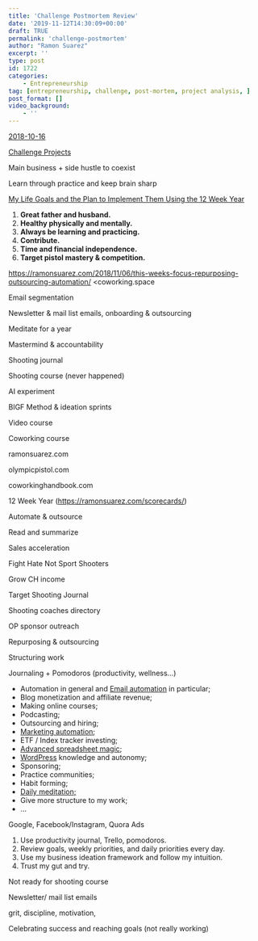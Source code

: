 ```yaml
---
title: 'Challenge Postmortem Review'
date: '2019-11-12T14:30:09+00:00'
draft: TRUE
permalink: 'challenge-postmortem'
author: "Ramon Suarez"
excerpt: ''
type: post
id: 1722
categories: 
    - Entrepreneurship
tag: [entrepreneurship, challenge, post-mortem, project analysis, ]
post_format: []
video_background:
    - ''
---
```

[2018-10-16](https://ramonsuarez.com/launching-at-least-one-project-every-month-my-entrepreneurship-learning-challenge/)

 [Challenge Projects](https://www.ramonsuarez.com/challenge-projects/)

Main business + side hustle to coexist

Learn through practice and keep brain sharp

 [My Life Goals and the Plan to Implement Them Using the 12 Week Year](https://www.ramonsuarez.com/my-vision-and-plan/)


1. **Great father and husband.**
2. **Healthy physically and mentally.**
3. **Always be learning and practicing.**
4. **Contribute.**
5. **Time and financial independence.**
6. **Target pistol mastery & competition.**

https://ramonsuarez.com/2018/11/06/this-weeks-focus-repurposing-outsourcing-automation/ <coworking.space

Email segmentation

Newsletter & mail list emails, onboarding & outsourcing

Meditate for a year

Mastermind & accountability

Shooting journal

Shooting course (never happened)

AI experiment

BIGF Method & ideation sprints

Video course

Coworking course

ramonsuarez.com

olympicpistol.com

coworkinghandbook.com

12 Week Year (<https://ramonsuarez.com/scorecards/>)

Automate & outsource

Read and summarize

Sales acceleration

Fight Hate Not Sport Shooters

Grow CH income

Target Shooting Journal

Shooting coaches directory

OP sponsor outreach

Repurposing & outsourcing

Structuring work

Journaling + Pomodoros (productivity, wellness…)

- Automation in general and [Email automation](http://ramonsuarez.com/dipping-my-toes-into-email-marketing-automation/) in particular;
- Blog monetization and affiliate revenue;
- Making online courses;
- Podcasting;
- Outsourcing and hiring;
- [Marketing automation](http://ramonsuarez.com/dipping-my-toes-into-email-marketing-automation/);
- ETF / Index tracker investing;
- [Advanced spreadsheet magic](https://courses.benlcollins.com/p/advanced30);
- [WordPress](https://www.wordpress.com/) knowledge and autonomy;
- Sponsoring;
- Practice communities;
- Habit forming;
- [Daily meditation;](http://ramonsuarez.com/meditate-every-day-for-a-year/)
- Give more structure to my work;
- …

Google, Facebook/Instagram, Quora Ads

1. Use productivity journal, Trello, pomodoros.
2. Review goals, weekly priorities, and daily priorities every day.
3. Use my business ideation framework and follow my intuition.
4. Trust my gut and try.

Not ready for shooting course

Newsletter/ mail list emails

grit, discipline, motivation,

Celebrating success and reaching goals (not really working)